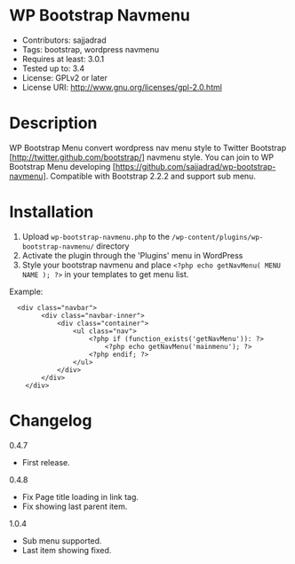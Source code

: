 WP Bootstrap Navmenu
====

* Contributors: sajjadrad
* Tags: bootstrap, wordpress navmenu
* Requires at least: 3.0.1
* Tested up to: 3.4
* License: GPLv2 or later
* License URI: http://www.gnu.org/licenses/gpl-2.0.html


Description
===

WP Bootstrap Menu convert wordpress nav menu style to Twitter Bootstrap [http://twitter.github.com/bootstrap/] navmenu style.
You can join to WP Bootstrap Menu developing [https://github.com/sajjadrad/wp-bootstrap-navmenu].
Compatible with Bootstrap 2.2.2 and support sub menu.

Installation
===

1. Upload `wp-bootstrap-navmenu.php` to the `/wp-content/plugins/wp-bootstrap-navmenu/` directory
1. Activate the plugin through the 'Plugins' menu in WordPress
1. Style your bootstrap navmenu and place `<?php echo getNavMenu( MENU NAME ); ?>` in your templates to get menu list.

Example:
```
  <div class="navbar">
		<div class="navbar-inner">  
 			<div class="container">
				<ul class="nav">
					<?php if (function_exists('getNavMenu')): ?>
						<?php echo getNavMenu('mainmenu'); ?>
					<?php endif; ?>
				</ul>
			</div>
		</div>
	</div>
```


Changelog
===
0.4.7
* First release.

0.4.8
* Fix Page title loading in link tag.
* Fix showing last parent item.

1.0.4
* Sub menu supported.
* Last item showing fixed.